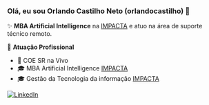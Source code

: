 ### Olá, eu sou Orlando Castilho Neto (orlandocastilho) 👋

✨ **MBA Artificial Intelligence** na [IMPACTA](https://www.impacta.edu.br/) e atuo na área de suporte técnico remoto.

🏢 **Atuação Profissional**
- 🚀 COE SR na Vivo
- 🎓 MBA Artificial Intelligence [IMPACTA](https://www.impacta.edu.br/)
- 🎓 Gestão da Tecnologia da informação [IMPACTA](https://www.impacta.edu.br/)


[![LinkedIn](https://img.shields.io/badge/LinkedIn-0077B5?style=for-the-badge&logo=linkedin&logoColor=white)](https://www.linkedin.com/in/orlandocastilho/)